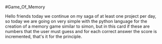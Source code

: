 #Game_Of_Memory

Hello friends today we continue on my saga of at least one project per day, so today we are going on very simple with the python language for the creation of a memory game similar to simon, but in this card if these are numbers that the user must guess and for each correct answer the score is incremented, that's it for the principle.
